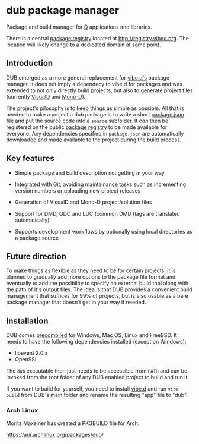 dub package manager
===================

Package and build manager for [D](http://dlang.org/) applications and libraries.

There is a central [package registry](https://github.com/rejectedsoftware/dub-registry/) located at <http://registry.vibed.org>. The location will likely change to a dedicated domain at some point.


Introduction
------------

DUB emerged as a more general replacement for [vibe.d's](http://vibed.org/) package manager. It does not imply a dependecy to vibe.d for packages and was extended to not only directly build projects, but also to generate project files (currently [VisualD](https://github.com/rainers/visuald) and [Mono-D](http://mono-d.alexanderbothe.com/)).

The project's pilosophy is to keep things as simple as possible. All that is needed to make a project a dub package is to write a short [package.json](http://registry.vibed.org/publish) file and put the source code into a `source` subfolder. It *can* then be registered on the public [package registry](http://registry.vibed.org) to be made available for everyone. Any dependencies specified in `package.json` are automatically downloaded and made available to the project during the build process.


Key features
------------

 - Simple package and build description not getting in your way

 - Integrated with Git, avoiding maintainance tasks such as incrementing version numbers or uploading new project releases

 - Generation of VisualD and Mono-D project/solution files

 - Support for DMD, GDC and LDC (common DMD flags are translated automatically)

 - Supports development workflows by optionally using local directories as a package source


Future direction
----------------

To make things as flexible as they need to be for certain projects, it is planned to gradually add more options to the package file format and eventually to add the possibility to specify an external build tool along with the path of it's output files. The idea is that DUB provides a convenient build management that suffices for 99% of projects, but is also usable as a bare package manager that doesn't get in your way if needed.


Installation
------------

DUB comes [precompiled](http://registry.vibed.org/download) for Windows, Mac OS, Linux and FreeBSD. It needs to have the following dependencies installed (except on Windows):

 - libevent 2.0.x
 - OpenSSL

The `dub` executable then just needs to be accessible from `PATH` and can be invoked from the root folder of any DUB enabled project to build and run it.

If you want to build for yourself, you need to install [vibe.d](http://vibed.org/download) and run `vibe build` from DUB's main folder and rename the resulting "app" file to "dub".

### Arch Linux

Moritz Maxeiner has created a PKGBUILD file for Arch:

<https://aur.archlinux.org/packages/dub/>

